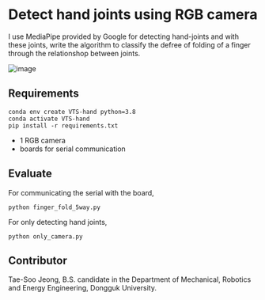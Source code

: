 # Detect hand joints using RGB camera

I use MediaPipe provided by Google for detecting hand-joints and with these joints, write the algorithm to classify the defree of folding of a finger through the relationshop between joints.

![image](https://user-images.githubusercontent.com/70706751/145206953-bd5e205b-2053-43e4-8059-10adfc9b786c.png)


## Requirements

```
conda env create VTS-hand python=3.8
conda activate VTS-hand
pip install -r requirements.txt
```

- 1 RGB camera
- boards for serial communication
  
## Evaluate

For communicating the serial with the board, 
```
python finger_fold_5way.py
```

For only detecting hand joints,
```
python only_camera.py
```

## Contributor

Tae-Soo Jeong, B.S. candidate in the Department of Mechanical, Robotics and Energy Engineering, Dongguk University.
